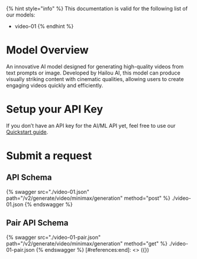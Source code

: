[#references:start]: <> ({ "template": "openapi" })
{% hint style="info" %}
This documentation is valid for the following list of our models:
* video-01
{% endhint %}

# Model Overview
An innovative AI model designed for generating high-quality videos from text prompts or image. Developed by Hailou AI, this model can produce visually striking content with cinematic qualities, allowing users to create engaging videos quickly and efficiently.

# Setup your API Key
If you don’t have an API key for the AI/ML API yet, feel free to use our [Quickstart guide](https://docs.aimlapi.com/quickstart/setting-up).

# Submit a request
## API Schema
{% swagger src="./video-01.json" path="/v2/generate/video/minimax/generation" method="post" %}
./video-01.json
{% endswagger %}

## Pair API Schema
{% swagger src="./video-01-pair.json" path="/v2/generate/video/minimax/generation" method="get" %}
./video-01-pair.json
{% endswagger %}
[#references:end]: <> ({})